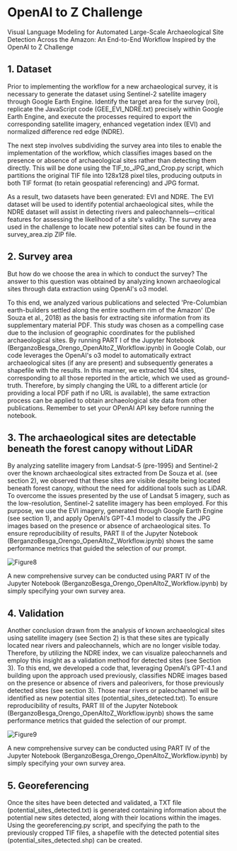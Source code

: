 # OpenAI to Z Challenge
Visual Language Modeling for Automated Large-Scale Archaeological Site Detection Across the Amazon: An End-to-End Workflow Inspired by the OpenAI to Z Challenge

## 1. Dataset
Prior to implementing the workflow for a new archaeological survey, it is necessary to generate the dataset using Sentinel-2 satellite imagery through Google Earth Engine. Identify the target area for the survey (roi), replicate the JavaScript code (GEE_EVI_NDRE.txt) precisely within Google Earth Engine, and execute the processes required to export the corresponding satellite imagery, enhanced vegetation index (EVI) and normalized difference red edge (NDRE).

The next step involves subdividing the survey area into tiles to enable the implementation of the workflow, which classifies images based on the presence or absence of archaeological sites rather than detecting them directly. This will be done using the TIF_to_JPG_and_Crop.py script, which partitions the original TIF file into 128x128 pixel tiles, producing outputs in both TIF format (to retain geospatial referencing) and JPG format.

As a result, two datasets have been generated: EVI and NDRE. The EVI dataset will be used to identify potential archaeological sites, while the NDRE dataset will assist in detecting rivers and paleochannels—critical features for assessing the likelihood of a site's validity. The survey area used in the challenge to locate new potential sites can be found in the survey_area.zip ZIP file.

## 2. Survey area
But how do we choose the area in which to conduct the survey? The answer to this question was obtained by analyzing known archaeological sites through data extraction using OpenAI's o3 model.

To this end, we analyzed various publications and selected 'Pre-Columbian earth-builders settled along the entire southern rim of the Amazon' (De Souza et al., 2018) as the basis for extracting site information from its supplementary material PDF. This study was chosen as a compelling case due to the inclusion of geographic coordinates for the published archaeological sites. By running PART I of the Jupyter Notebook (BerganzoBesga_Orengo_OpenAItoZ_Workflow.ipynb) in Google Colab, our code leverages the OpenAI's o3 model to automatically extract archaeological sites (if any are present) and subsequently generates a shapefile with the results. In this manner, we extracted 104 sites, corresponding to all those reported in the article, which we used as ground-truth. Therefore, by simply changing the URL to a different article (or providing a local PDF path if no URL is available), the same extraction process can be applied to obtain archaeological site data from other publications. Remember to set your OPenAI API key before running the notebook.

## 3. The archaeological sites are detectable beneath the forest canopy without LiDAR
By analyzing satellite imagery from Landsat-5 (pre-1995) and Sentinel-2 over the known archaeological sites extracted from De Souza et al. (see section 2), we observed that these sites are visible despite being located beneath forest canopy, without the need for additional tools such as LiDAR. To overcome the issues presented by the use of Landsat 5 imagery, such as the low-resolution, Sentinel-2 satellite imagery has been employed. For this purpose, we use the EVI imagery, generated through Google Earth Engine (see section 1), and apply OpenAI’s GPT-4.1 model to classify the JPG images based on the presence or absence of archaeological sites. To ensure reproducibility of results, PART II of the Jupyter Notebook (BerganzoBesga_Orengo_OpenAItoZ_Workflow.ipynb) shows the same performance metrics that guided the selection of our prompt.

![Figure8](https://github.com/user-attachments/assets/ba23a2f7-38db-416e-802c-06e88e3fe0e5)

A new comprehensive survey can be conducted using PART IV of the Jupyter Notebook (BerganzoBesga_Orengo_OpenAItoZ_Workflow.ipynb) by simply specifying your own survey area.

## 4. Validation
Another conclusion drawn from the analysis of known archaeological sites using satellite imagery (see Section 2) is that these sites are typically located near rivers and paleochannels, which are no longer visible today. Therefore, by utilizing the NDRE index, we can visualize paleochannels and employ this insight as a validation method for detected sites (see Section 3). To this end, we developed a code that, leveraging OpenAI’s GPT-4.1 and building upon the approach used previously, classifies NDRE images based on the presence or absence of rivers and paleorivers, for those previously detected sites (see section 3). Those near rivers or paleochannel will be identified as new potential sites (potential_sites_detected.txt). To ensure reproducibility of results, PART III of the Jupyter Notebook (BerganzoBesga_Orengo_OpenAItoZ_Workflow.ipynb) shows the same performance metrics that guided the selection of our prompt.

![Figure9](https://github.com/user-attachments/assets/d0f7959d-be96-494f-8d76-4a3d8859ddb6)

A new comprehensive survey can be conducted using PART IV of the Jupyter Notebook (BerganzoBesga_Orengo_OpenAItoZ_Workflow.ipynb) by simply specifying your own survey area.

## 5. Georeferencing
Once the sites have been detected and validated, a TXT file (potential_sites_detected.txt) is generated containing information about the potential new sites detected, along with their locations within the images. Using the georeferencing.py script, and specifying the path to the previously cropped TIF files, a shapefile with the detected potential sites (potential_sites_detected.shp) can be created.


